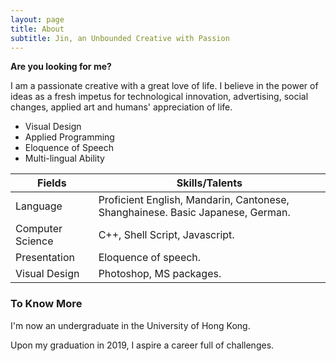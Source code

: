 ```yaml
---
layout: page
title: About 
subtitle: Jin, an Unbounded Creative with Passion
---
```


[Hello world!]: #

**Are you looking for me?**

I am a passionate creative with a great love of life. I believe in the power of ideas as a fresh impetus for technological innovation, advertising, social changes, applied art and humans' appreciation of life.

* Visual Design  
* Applied Programming  
* Eloquence of Speech  
* Multi-lingual Ability  

| Fields | Skills/Talents |  
| ------ | ----------- |  
| Language | Proficient English, Mandarin, Cantonese, Shanghainese. Basic Japanese, German. |  
| Computer Science | C++, Shell Script, Javascript. |  
| Presentation | Eloquence of speech. |  
| Visual Design | Photoshop, MS packages. |  

[With enthusiasm, I master a range of interdisciplinary skills. Instead of centring around profits and competition, I keep to a simple and boyish appreciation of life itself. My ideas have deep roots in traditional oriental art and philosophies, and the Taoism value of naturalness, a perfect state without the imprint of culture. My boundless interest in: ......helps me **to better express, to connect, to understand, to challenge, and to make changes in the world. //Through combination of ideas and skills, I wish to spread my thoughts effectively and to rouse people's thinking of how to live and why to live.**]: # ( This is a good paragraph describing my framework of life. )


### To Know More

I'm now an undergraduate in the University of Hong Kong. 

Upon my graduation in 2019, I aspire a career full of challenges.

